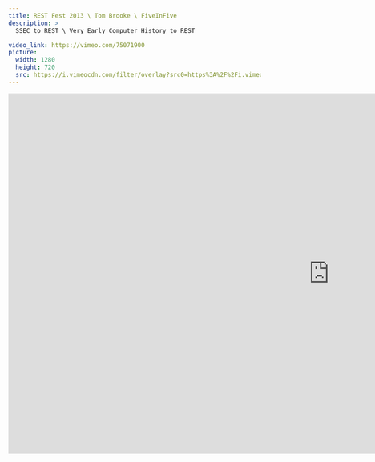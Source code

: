```yaml
---
title: REST Fest 2013 \ Tom Brooke \ FiveInFive
description: >
  SSEC to REST \ Very Early Computer History to REST

video_link: https://vimeo.com/75071900
picture:
  width: 1280
  height: 720
  src: https://i.vimeocdn.com/filter/overlay?src0=https%3A%2F%2Fi.vimeocdn.com%2Fvideo%2F449552001_1280x720.jpg&src1=http%3A%2F%2Ff.vimeocdn.com%2Fp%2Fimages%2Fcrawler_play.png
---
```

<iframe src="https://player.vimeo.com/video/75071900?title=0&byline=0&portrait=0&badge=0&autopause=0&player_id=0" width="1280" height="720" frameborder="0" title="REST Fest 2013 \ Tom Brooke \ FiveInFive" webkitallowfullscreen mozallowfullscreen allowfullscreen></iframe>